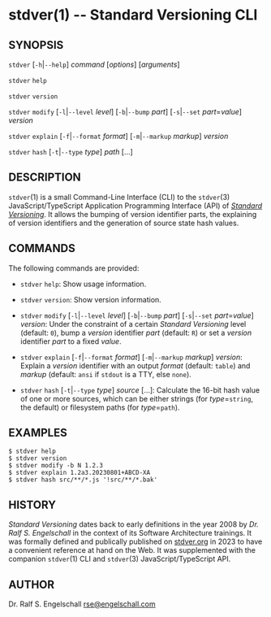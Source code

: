 
# stdver(1) -- Standard Versioning CLI

## SYNOPSIS

`stdver`
\[`-h`|`--help`\]
*command* [*options*] [*arguments*]

`stdver`
`help`

`stdver`
`version`

`stdver`
`modify`
\[`-l`|`--level` *level*\]
\[`-b`|`--bump` *part*\]
\[`-s`|`--set` *part*=*value*\]
*version*

`stdver`
`explain`
\[`-f`|`--format` *format*\]
\[`-m`|`--markup` *markup*\]
*version*

`stdver`
`hash`
\[`-t`|`--type` *type*\]
*path* [...]

## DESCRIPTION

`stdver`(1) is a small Command-Line Interface (CLI) to the `stdver`(3)
JavaScript/TypeScript Application Programming Interface (API) of
[*Standard Versioning*](https://stdver.org). It allows the bumping
of version identifier parts, the explaining of version identifiers
and the generation of source state hash values.

## COMMANDS

The following commands are provided:

- `stdver`
  `help`:
  Show usage information.

- `stdver`
  `version`:
  Show version information.

- `stdver`
  `modify`
  \[`-l`|`--level` *level*\]
  \[`-b`|`--bump` *part*\]
  \[`-s`|`--set` *part*=*value*\]
  *version*:
  Under the constraint of a certain *Standard Versioning* level (default: `0`),
  bump a *version* identifier *part* (default: `R`) or
  set a *version* identifier *part* to a fixed *value*.

- `stdver`
  `explain`
  \[`-f`|`--format` *format*\]
  \[`-m`|`--markup` *markup*\]
  *version*:
  Explain a *version* identifier with an output *format* (default: `table`)
  and *markup* (default: `ansi` if `stdout` is a TTY, else `none`).

- `stdver`
  `hash`
  \[`-t`|`--type` *type*\]
  *source* [...]:
  Calculate the 16-bit hash value of one or more sources, which
  can be either strings (for *type*=`string`, the default) or
  filesystem paths (for *type*=`path`).

## EXAMPLES

```
$ stdver help
$ stdver version
$ stdver modify -b N 1.2.3
$ stdver explain 1.2a3.20230801+ABCD-XA
$ stdver hash src/**/*.js '!src/**/*.bak'
```

## HISTORY

*Standard Versioning* dates back to early definitions in the year
2008 by *Dr. Ralf S. Engelschall* in the context of its Software
Architecture trainings. It was formally defined and publically published
on [stdver.org](https://stdver.org) in 2023 to have a convenient
reference at hand on the Web. It was supplemented with the companion
`stdver`(1) CLI and `stdver`(3) JavaScript/TypeScript API.

## AUTHOR

Dr. Ralf S. Engelschall <rse@engelschall.com>

